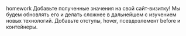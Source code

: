 homework 
Добавьте полученные значения на свой сайт-визитку! Мы будем обновлять его и делать сложнее в дальнейшем с изучением новых технологий. Добавьте отступы, hover, псевдоэлемент before и контейнеры.